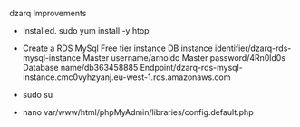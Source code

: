 dzarq Improvements

* Installed. sudo yum install -y htop


* Create a RDS MySql Free tier instance
DB instance identifier/dzarq-rds-mysql-instance
Master username/arnoldo
Master password/4Rn0ld0s
Database name/db363458885
Endpoint/dzarq-rds-mysql-instance.cmc0vyhzyanj.eu-west-1.rds.amazonaws.com

* sudo su

* nano var/www/html/phpMyAdmin/libraries/config.default.php